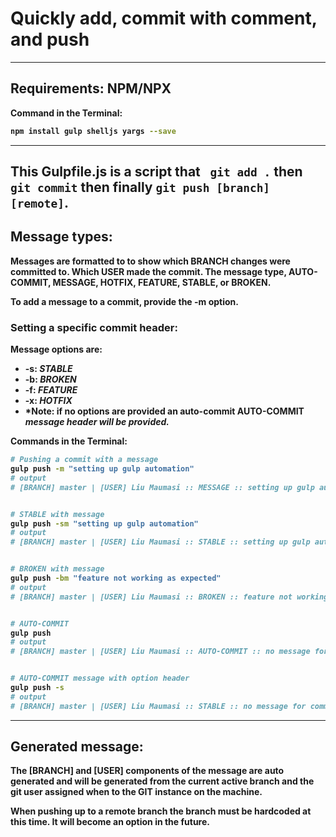 
# Quickly add, commit with comment, and push
---
<b>

## Requirements: NPM/NPX
Command in the Terminal:
```bash
npm install gulp shelljs yargs --save
```
---
<b>

This Gulpfile.js is a script that ``` git add .``` then ```git commit``` then finally ```git push [branch] [remote]```.
---
<b>

## Message types:

Messages are formatted to to show which **BRANCH** changes were committed to. Which **USER** made the commit. The message type, **AUTO-COMMIT, MESSAGE, HOTFIX, FEATURE, STABLE,** or **BROKEN**.
<b>

To add a message to a commit, provide the **-m** option.
<b>

### Setting a specific commit header:
Message options are:
* **-s**: *STABLE*
* **-b**: *BROKEN*
* **-f**: *FEATURE*
* **-x**: *HOTFIX*
* *Note: if no options are provided an auto-commit __AUTO-COMMIT__ *message header will be provided.*
<b>

Commands in the Terminal:
```bash
# Pushing a commit with a message
gulp push -m "setting up gulp automation"
# output
# [BRANCH] master | [USER] Liu Maumasi :: MESSAGE :: setting up gulp automation


# STABLE with message
gulp push -sm "setting up gulp automation"
# output
# [BRANCH] master | [USER] Liu Maumasi :: STABLE :: setting up gulp automation


# BROKEN with message
gulp push -bm "feature not working as expected"
# output
# [BRANCH] master | [USER] Liu Maumasi :: BROKEN :: feature not working as expected


# AUTO-COMMIT
gulp push
# output
# [BRANCH] master | [USER] Liu Maumasi :: AUTO-COMMIT :: no message for commit.


# AUTO-COMMIT message with option header
gulp push -s
# output
# [BRANCH] master | [USER] Liu Maumasi :: STABLE :: no message for commit.
```
---
<b>

## Generated message:

The **[BRANCH]** and **[USER]** components of the message are auto generated and will be generated from the current active branch and the git user assigned when to the GIT instance on the machine.
<b>

When pushing up to a remote branch the branch must be hardcoded at this time. It will become an option in the future.
